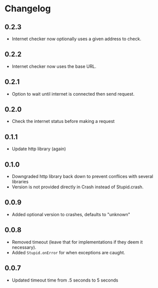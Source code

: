 # Changelog

## 0.2.3

* Internet checker now optionally uses a given address to check.

## 0.2.2

* Internet checker now uses the base URL.

## 0.2.1

* Option to wait until internet is connected then send request.

## 0.2.0

* Check the internet status before making a request

## 0.1.1

* Update http library (again)

## 0.1.0

* Downgraded http library back down to prevent conflices with several libraries
* Version is not provided directly in Crash instead of Stupid.crash.

## 0.0.9

* Added optional version to crashes, defaults to "unknown"

## 0.0.8

* Removed timeout (leave that for implementations if they deem it necessary).
* Added `Stupid.onError` for when exceptions are caught.

## 0.0.7

* Updated timeout time from .5 seconds to 5 seconds
